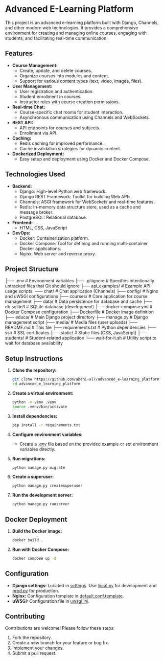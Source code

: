 # Advanced E-Learning Platform

This project is an advanced e-learning platform built with Django, Channels, and other modern web technologies. It provides a comprehensive environment for creating and managing online courses, engaging with students, and facilitating real-time communication.

## Features

*   **Course Management:**
    *   Create, update, and delete courses.
    *   Organize courses into modules and content.
    *   Support for various content types (text, video, images, files).
*   **User Management:**
    *   User registration and authentication.
    *   Student enrollment in courses.
    *   Instructor roles with course creation permissions.
*   **Real-time Chat:**
    *   Course-specific chat rooms for student interaction.
    *   Asynchronous communication using Channels and WebSockets.
*   **REST API:**
    *   API endpoints for courses and subjects.
    *   Enrollment via API.
*   **Caching:**
    *   Redis caching for improved performance.
    *   Cache invalidation strategies for dynamic content.
*   **Dockerized Deployment:**
    *   Easy setup and deployment using Docker and Docker Compose.

## Technologies Used

*   **Backend:**
    *   Django: High-level Python web framework.
    *   Django REST Framework: Toolkit for building Web APIs.
    *   Channels: ASGI framework for WebSockets and real-time features.
    *   Redis: In-memory data structure store, used as a cache and message broker.
    *   PostgreSQL: Relational database.
*   **Frontend:**
    *   HTML, CSS, JavaScript
*   **DevOps:**
    *   Docker: Containerization platform.
    *   Docker Compose: Tool for defining and running multi-container Docker applications.
    *   Nginx: Web server and reverse proxy.

## Project Structure

├── .env # Environment variables 
├── .gitignore # Specifies intentionally untracked files that Git should ignore 
├── api_examples/ # Example API usage scripts 
├── chat/ # Chat application (Channels) 
├── config/ # Nginx and uWSGI configurations 
├── courses/ # Core application for course management 
├── data/ # Data persistence for database and cache 
├── db.sqlite3 # SQLite database (development) 
├── docker-compose.yml # Docker Compose configuration 
├── Dockerfile # Docker image definition 
├── educa/ # Main Django project directory 
├── manage.py # Django management script 
├── media/ # Media files (user uploads) 
├── README.md # This file 
├── requirements.txt # Python dependencies 
├── ssl/ # SSL certificates 
├── static/ # Static files (CSS, JavaScript) 
├── students/ # Student-related application 
└── wait-for-it.sh # Utility script to wait for database availability

## Setup Instructions

1.  **Clone the repository:**

    ```bash
    git clone https://github.com/abeni-al7/advanced_e-learning_platform.git
    cd advanced_e_learning_platform
    ```

2.  **Create a virtual environment:**

    ```bash
    python -m venv .venv
    source .venv/bin/activate
    ```

3.  **Install dependencies:**

    ```bash
    pip install -r requirements.txt
    ```

4.  **Configure environment variables:**

    *   Create a [.env](http://_vscodecontentref_/6) file based on the provided example or set environment variables directly.

5.  **Run migrations:**

    ```bash
    python manage.py migrate
    ```

6.  **Create a superuser:**

    ```bash
    python manage.py createsuperuser
    ```

7.  **Run the development server:**

    ```bash
    python manage.py runserver
    ```

## Docker Deployment

1.  **Build the Docker image:**

    ```bash
    docker build .
    ```

2.  **Run with Docker Compose:**

    ```bash
    docker compose up -d
    ```

## Configuration

*   **Django settings:** Located in [settings](http://_vscodecontentref_/7).  Use [local.py](http://_vscodecontentref_/8) for development and [prod.py](http://_vscodecontentref_/9) for production.
*   **Nginx:** Configuration template in [default.conf.template](http://_vscodecontentref_/10).
*   **uWSGI:** Configuration file in [uwsgi.ini](http://_vscodecontentref_/11).

## Contributing

Contributions are welcome! Please follow these steps:

1.  Fork the repository.
2.  Create a new branch for your feature or bug fix.
3.  Implement your changes.
4.  Submit a pull request.

